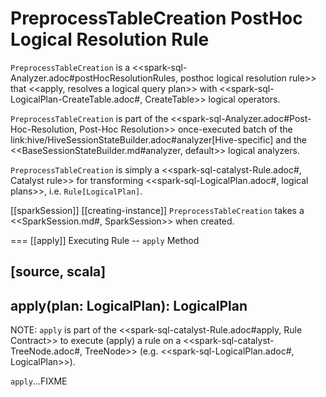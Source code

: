 # PreprocessTableCreation PostHoc Logical Resolution Rule

`PreprocessTableCreation` is a <<spark-sql-Analyzer.adoc#postHocResolutionRules, posthoc logical resolution rule>> that <<apply, resolves a logical query plan>> with <<spark-sql-LogicalPlan-CreateTable.adoc#, CreateTable>> logical operators.

`PreprocessTableCreation` is part of the <<spark-sql-Analyzer.adoc#Post-Hoc-Resolution, Post-Hoc Resolution>> once-executed batch of the link:hive/HiveSessionStateBuilder.adoc#analyzer[Hive-specific] and the <<BaseSessionStateBuilder.md#analyzer, default>> logical analyzers.

`PreprocessTableCreation` is simply a <<spark-sql-catalyst-Rule.adoc#, Catalyst rule>> for transforming <<spark-sql-LogicalPlan.adoc#, logical plans>>, i.e. `Rule[LogicalPlan]`.

[[sparkSession]]
[[creating-instance]]
`PreprocessTableCreation` takes a <<SparkSession.md#, SparkSession>> when created.

=== [[apply]] Executing Rule -- `apply` Method

[source, scala]
----
apply(plan: LogicalPlan): LogicalPlan
----

NOTE: `apply` is part of the <<spark-sql-catalyst-Rule.adoc#apply, Rule Contract>> to execute (apply) a rule on a <<spark-sql-catalyst-TreeNode.adoc#, TreeNode>> (e.g. <<spark-sql-LogicalPlan.adoc#, LogicalPlan>>).

`apply`...FIXME
